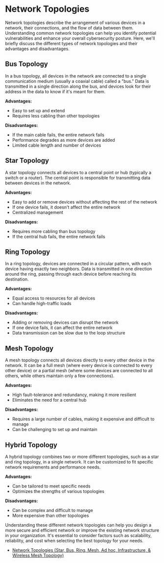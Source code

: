 # Network Topologies

Network topologies describe the arrangement of various devices in a network, their connections, and the flow of data between them. Understanding common network topologies can help you identify potential vulnerabilities and enhance your overall cybersecurity posture. Here, we'll briefly discuss the different types of network topologies and their advantages and disadvantages.

## Bus Topology

In a bus topology, all devices in the network are connected to a single communication medium (usually a coaxial cable) called a "bus." Data is transmitted in a single direction along the bus, and devices look for their address in the data to know if it's meant for them.

**Advantages:**

- Easy to set up and extend
- Requires less cabling than other topologies

**Disadvantages:**

- If the main cable fails, the entire network fails
- Performance degrades as more devices are added
- Limited cable length and number of devices

## Star Topology

A star topology connects all devices to a central point or hub (typically a switch or a router). The central point is responsible for transmitting data between devices in the network.

**Advantages:**

- Easy to add or remove devices without affecting the rest of the network
- If one device fails, it doesn't affect the entire network
- Centralized management

**Disadvantages:**

- Requires more cabling than bus topology
- If the central hub fails, the entire network fails

## Ring Topology

In a ring topology, devices are connected in a circular pattern, with each device having exactly two neighbors. Data is transmitted in one direction around the ring, passing through each device before reaching its destination.

**Advantages:**

- Equal access to resources for all devices
- Can handle high-traffic loads

**Disadvantages:**

- Adding or removing devices can disrupt the network
- If one device fails, it can affect the entire network
- Data transmission can be slow due to the loop structure

## Mesh Topology

A mesh topology connects all devices directly to every other device in the network. It can be a full mesh (where every device is connected to every other device) or a partial mesh (where some devices are connected to all others, while others maintain only a few connections).

**Advantages:**

- High fault-tolerance and redundancy, making it more resilient
- Eliminates the need for a central hub

**Disadvantages:**

- Requires a large number of cables, making it expensive and difficult to manage
- Can be challenging to set up and maintain

## Hybrid Topology

A hybrid topology combines two or more different topologies, such as a star and ring topology, in a single network. It can be customized to fit specific network requirements and performance needs.

**Advantages:**

- Can be tailored to meet specific needs
- Optimizes the strengths of various topologies

**Disadvantages:**

- Can be complex and difficult to manage
- More expensive than other topologies

Understanding these different network topologies can help you design a more secure and efficient network or improve the existing network structure in your organization. It's essential to consider factors such as scalability, reliability, and cost when selecting the best topology for your needs.

- [Network Topologies (Star, Bus, Ring, Mesh, Ad hoc, Infrastructure, & Wireless Mesh Topology)](https://youtu.be/zbqrNg4C98U?feature=shared)
